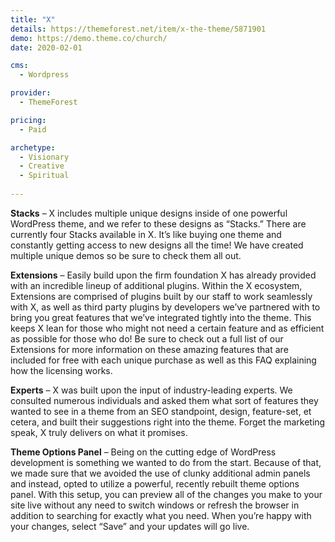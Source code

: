 ```yaml
---
title: "X"
details: https://themeforest.net/item/x-the-theme/5871901
demo: https://demo.theme.co/church/
date: 2020-02-01

cms: 
  - Wordpress

provider: 
  - ThemeForest

pricing:
  - Paid

archetype:
  - Visionary
  - Creative
  - Spiritual
  
---
```


**Stacks** – X includes multiple unique designs inside of one powerful WordPress theme, and we refer to these designs as “Stacks.” There are currently four Stacks available in X. It’s like buying one theme and constantly getting access to new designs all the time! We have created multiple unique demos so be sure to check them all out.

**Extensions** – Easily build upon the firm foundation X has already provided with an incredible lineup of additional plugins. Within the X ecosystem, Extensions are comprised of plugins built by our staff to work seamlessly with X, as well as third party plugins by developers we’ve partnered with to bring you great features that we’ve integrated tightly into the theme. This keeps X lean for those who might not need a certain feature and as efficient as possible for those who do! Be sure to check out a full list of our Extensions for more information on these amazing features that are included for free with each unique purchase as well as this FAQ explaining how the licensing works.

**Experts** – X was built upon the input of industry-leading experts. We consulted numerous individuals and asked them what sort of features they wanted to see in a theme from an SEO standpoint, design, feature-set, et cetera, and built their suggestions right into the theme. Forget the marketing speak, X truly delivers on what it promises.

**Theme Options Panel** – Being on the cutting edge of WordPress development is something we wanted to do from the start. Because of that, we made sure that we avoided the use of clunky additional admin panels and instead, opted to utilize a powerful, recently rebuilt theme options panel. With this setup, you can preview all of the changes you make to your site live without any need to switch windows or refresh the browser in addition to searching for exactly what you need. When you’re happy with your changes, select “Save” and your updates will go live. 
